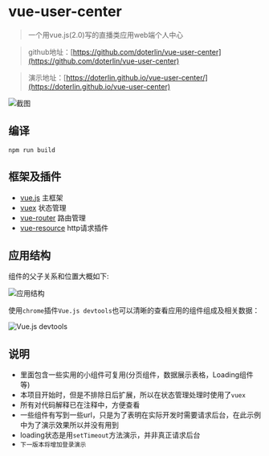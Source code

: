 # vue-user-center
> 一个用vue.js(2.0)写的直播类应用web端个人中心

> github地址：[https://github.com/doterlin/vue-user-center](https://github.com/doterlin/vue-user-center)

> 演示地址：[https://doterlin.github.io/vue-user-center/](https://doterlin.github.io/vue-user-center)

![截图](https://github.com/doterlin/vue-user-center/blob/master/images/print-screen.png)

## 编译
```
npm run build
```

## 框架及插件
+ [vue.js](https://vuejs.org/v2/guide/) 主框架
+ [vuex](https://vuex.vuejs.org/) 状态管理
+ [vue-router](https://router.vuejs.org/) 路由管理
+ [vue-resource](https://github.com/pagekit/vue-resource) http请求插件

## 应用结构
组件的父子关系和位置大概如下:

![应用结构](https://github.com/doterlin/vue-user-center/blob/master/images/app-structure-ps.png)

使用`chrome`插件`Vue.js devtools`也可以清晰的查看应用的组件组成及相关数据：

![Vue.js devtools](https://github.com/doterlin/vue-user-center/blob/master/images/app-structure.png)


## 说明
+ 里面包含一些实用的小组件可复用(分页组件，数据展示表格，Loading组件等)
+ 本项目开始时，但是不排除日后扩展，所以在状态管理处理时使用了`vuex`
+ 所有对代码解释已在注释中，方便查看
+ 一些组件有写到一些url，只是为了表明在实际开发时需要请求后台，在此示例中为了演示效果所以并没有用到
+ loading状态是用`setTimeout`方法演示，并非真正请求后台
+ `下一版本将增加登录演示`
